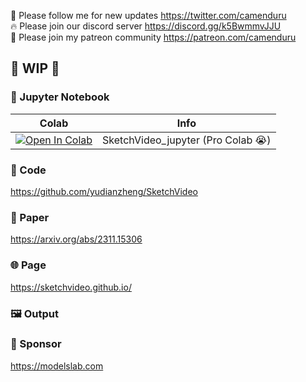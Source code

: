 🐣 Please follow me for new updates https://twitter.com/camenduru <br />
🔥 Please join our discord server https://discord.gg/k5BwmmvJJU <br />
🥳 Please join my patreon community https://patreon.com/camenduru <br />

## 🚦 WIP 🚦

### 🍊 Jupyter Notebook

| Colab | Info
| --- | --- |
[![Open In Colab](https://colab.research.google.com/assets/colab-badge.svg)](https://colab.research.google.com/github/camenduru/SketchVideo-colab/blob/main/SketchVideo_jupyter.ipynb) | SketchVideo_jupyter (Pro Colab 😭)

### 🧬 Code
https://github.com/yudianzheng/SketchVideo

### 📄 Paper
https://arxiv.org/abs/2311.15306

### 🌐 Page
https://sketchvideo.github.io/

### 🖼 Output

### 🏢 Sponsor
https://modelslab.com
